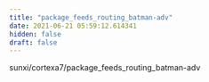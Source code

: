 ```yaml
---
title: "package_feeds_routing_batman-adv"
date: 2021-06-21 05:59:12.614341
hidden: false
draft: false
---
```


sunxi/cortexa7/package_feeds_routing_batman-adv

